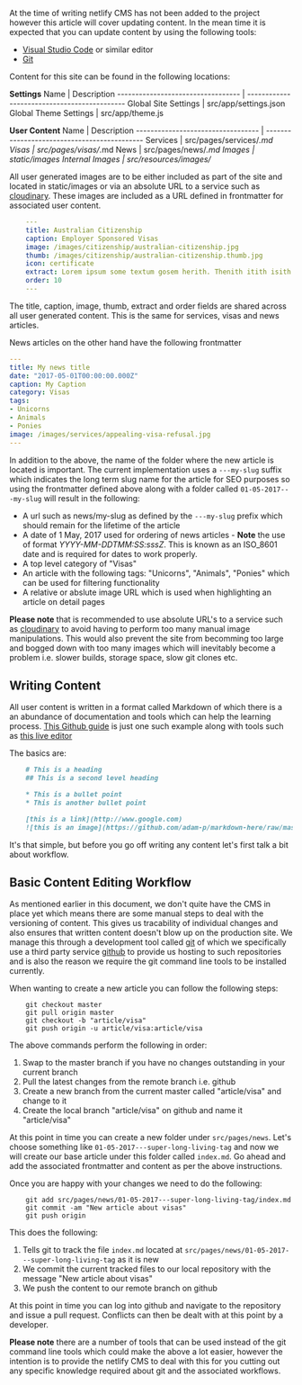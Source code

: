 At the time of writing netlify CMS has not been added to the project however this article will cover updating content. In the mean time it is
expected that you can update content by using the following tools:

* [Visual Studio Code](https://code.visualstudio.com/) or similar editor
* [Git](https://git-scm.com/)

Content for this site can be found in the following locations:

**Settings**
Name                               | Description 
---------------------------------- | --------------------------------------------
Global Site Settings               | src/app/settings.json
Global Theme Settings              | src/app/theme.js

**User Content**
Name                               | Description 
---------------------------------- | --------------------------------------------
Services                           | src/pages/services/*.md
Visas                              | src/pages/visas/*.md
News                               | src/pages/news/*.md
Images                             | static/images
Internal Images                    | src/resources/images/*

All user generated images are to be either included as part of the site and located in static/images or via an absolute URL to a service such as
[cloudinary](https://cloudinary.com/). These images are included as a URL defined in frontmatter for associated user content. 
```yaml
    ---
    title: Australian Citizenship
    caption: Employer Sponsored Visas
    image: /images/citizenship/australian-citizenship.jpg
    thumb: /images/citizenship/australian-citizenship.thumb.jpg
    icon: certificate
    extract: Lorem ipsum some textum gosem herith. Thenith itith isith displayeth henceforeth
    order: 10
    ---
```

The title, caption, image, thumb, extract and order fields are shared across all user generated content. This is the same for services, visas and 
news articles.

News articles on the other hand have the following frontmatter
```yaml
---
title: My news title
date: "2017-05-01T00:00:00.000Z"
caption: My Caption
category: Visas
tags: 
- Unicorns
- Animals
- Ponies
image: /images/services/appealing-visa-refusal.jpg
---
```
In addition to the above, the name of the folder where the new article is located is important. The current implementation uses a `---my-slug` suffix which indicates the long term slug name for the article for SEO purposes so using the frontmatter defined above along with a folder called `01-05-2017---my-slug` will result in the following:

* A url such as news/my-slug as defined by the `---my-slug` prefix which should remain for the lifetime of the article
* A date of 1 May, 2017 used for ordering of news articles - **Note** the use of format *YYYY-MM-DDTMM:SS:sssZ*. This is known as an ISO_8601 date and is required for dates to work properly.
* A top level category of "Visas"
* An article with the following tags: "Unicorns", "Animals", "Ponies" which can be used for filtering functionality
* A relative or abslute image URL which is used when highlighting an article on detail pages

**Please note** that is recommended to use absolute URL's to a service such as [cloudinary](https://cloudinary.com/) to avoid having to perform too
many manual image manipulations. This would also prevent the site from becomming too large and bogged down with too many images which will inevitably
become a problem i.e. slower builds, storage space, slow git clones etc. 

## Writing Content
All user content is written in a format called Markdown of which there is a an abundance of documentation and tools which can help the learning 
process. [This Github guide](https://guides.github.com/features/mastering-markdown/) is just one such example along with tools such as [this live editor](https://jbt.github.io/markdown-editor/)

The basics are:
```markdown
    # This is a heading
    ## This is a second level heading

    * This is a bullet point
    * This is another bullet point

    [this is a link](http://www.google.com)
    ![this is an image](https://github.com/adam-p/markdown-here/raw/master/src/common/images/icon48.png "Tooltip text)
```

It's that simple, but before you go off writing any content let's first talk a bit about workflow.

## Basic Content Editing Workflow
As mentioned earlier in this document, we don't quite have the CMS in place yet which means there are some manual steps to deal with the versioning of 
content. This gives us tracability of individual changes and also ensures that written content doesn't blow up on the production site. We manage this
through a development tool called [git](https://git-scm.com/) of which we specifically use a third party service [github](https://github.com/) to 
provide us hosting to such repositories and is also the reason we require the git command line tools to be installed currently.

When wanting to create a new article you can follow the following steps:

```shell
    git checkout master
    git pull origin master
    git checkout -b "article/visa"
    git push origin -u article/visa:article/visa
```

The above commands perform the following in order:
1. Swap to the master branch if you have no changes outstanding in your current branch
2. Pull the latest changes from the remote branch i.e. github
3. Create a new branch from the current master called "article/visa" and change to it
4. Create the local branch "article/visa" on github and name it "article/visa"

At this point in time you can create a new folder under `src/pages/news`. Let's choose something like
`01-05-2017---super-long-living-tag` and now we will create our base article under this folder called
`index.md`. Go ahead and add the associated frontmatter and content as per the above instructions.

Once you are happy with your changes we need to do the following:

```shell
    git add src/pages/news/01-05-2017---super-long-living-tag/index.md
    git commit -am "New article about visas"
    git push origin
```

This does the following:
1. Tells git to track the file `index.md` located at `src/pages/news/01-05-2017---super-long-living-tag` as it is new
2. We commit the current tracked files to our local repository with the message "New article about visas"
3. We push the content to our remote branch on github

At this point in time you can log into github and navigate to the repository and issue a pull request. Conflicts can then
be dealt with at this point by a developer.

**Please note** there are a number of tools that can be used instead of the git command line tools which could make the above a lot
easier, however the intention is to provide the netlify CMS to deal with this for you cutting out any specific knowledge required about
git and the associated workflows.